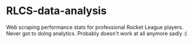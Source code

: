 # RLCS-data-analysis
Web scraping performance stats for professional Rocket League players. Never got to doing analytics. Probably doesn't work at all anymore sadly :(
